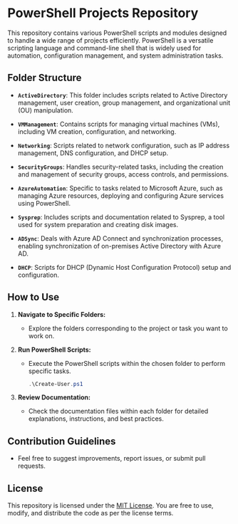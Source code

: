 # PowerShell Projects Repository

This repository contains various PowerShell scripts and modules designed to handle a wide range of projects efficiently. PowerShell is a versatile scripting language and command-line shell that is widely used for automation, configuration management, and system administration tasks.

## Folder Structure

- **`ActiveDirectory`**: This folder includes scripts related to Active Directory management, user creation, group management, and organizational unit (OU) manipulation.

- **`VMManagement`**: Contains scripts for managing virtual machines (VMs), including VM creation, configuration, and networking.

- **`Networking`**: Scripts related to network configuration, such as IP address management, DNS configuration, and DHCP setup.

- **`SecurityGroups`**: Handles security-related tasks, including the creation and management of security groups, access controls, and permissions.

- **`AzureAutomation`**: Specific to tasks related to Microsoft Azure, such as managing Azure resources, deploying and configuring Azure services using PowerShell.

- **`Sysprep`**: Includes scripts and documentation related to Sysprep, a tool used for system preparation and creating disk images.

- **`ADSync`**: Deals with Azure AD Connect and synchronization processes, enabling synchronization of on-premises Active Directory with Azure AD.

- **`DHCP`**: Scripts for DHCP (Dynamic Host Configuration Protocol) setup and configuration.

## How to Use

1. **Navigate to Specific Folders:**
   - Explore the folders corresponding to the project or task you want to work on.

2. **Run PowerShell Scripts:**
   - Execute the PowerShell scripts within the chosen folder to perform specific tasks.
     ```powershell
     .\Create-User.ps1
     ```

3. **Review Documentation:**
   - Check the documentation files within each folder for detailed explanations, instructions, and best practices.

## Contribution Guidelines

 
- Feel free to suggest improvements, report issues, or submit pull requests.

## License

This repository is licensed under the [MIT License](LICENSE). You are free to use, modify, and distribute the code as per the license terms.
